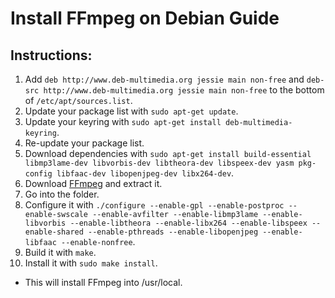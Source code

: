# Install FFmpeg on Debian Guide

## Instructions:
1. Add `deb http://www.deb-multimedia.org jessie main non-free` and `deb-src http://www.deb-multimedia.org jessie main non-free` to the bottom of `/etc/apt/sources.list`.
2. Update your package list with `sudo apt-get update`.
3. Update your keyring with `sudo apt-get install deb-multimedia-keyring`.
4. Re-update your package list.
5. Download dependencies with `sudo apt-get install build-essential libmp3lame-dev libvorbis-dev libtheora-dev libspeex-dev yasm pkg-config libfaac-dev libopenjpeg-dev libx264-dev`.
6. Download [FFmpeg](http://ffmpeg.org/releases/) and extract it.
7. Go into the folder.
8. Configure it with `./configure --enable-gpl --enable-postproc --enable-swscale --enable-avfilter --enable-libmp3lame --enable-libvorbis --enable-libtheora --enable-libx264 --enable-libspeex --enable-shared --enable-pthreads --enable-libopenjpeg --enable-libfaac --enable-nonfree`.
9. Build it with `make`.
10. Install it with `sudo make install`.
 * This will install FFmpeg into /usr/local.
